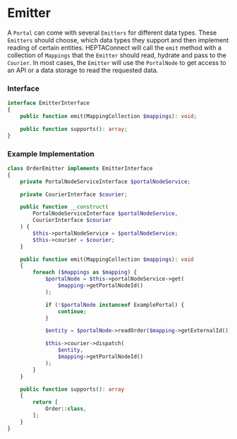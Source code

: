 # Emitter

A `Portal` can come with several `Emitters` for different data types. These `Emitters` should choose, which data types they support and then implement reading of certain entities. HEPTAConnect will call the `emit` method with a collection of `Mappings` that the `Emitter` should read, hydrate and pass to the `Courier`. In most cases, the `Emitter` will use the `PortalNode` to get access to an API or a data storage to read the requested data.

### Interface

```php
interface EmitterInterface
{
    public function emit(MappingCollection $mappings): void;

    public function supports(): array;
}
```

### Example Implementation

```php
class OrderEmitter implements EmitterInterface
{
    private PortalNodeServiceInterface $portalNodeService;

    private CourierInterface $courier;

    public function __construct(
        PortalNodeServiceInterface $portalNodeService,
        CourierInterface $courier
    ) {
        $this->portalNodeService = $portalNodeService;
        $this->courier = $courier;
    }

    public function emit(MappingCollection $mappings): void
    {
        foreach ($mappings as $mapping) {
            $portalNode = $this->portalNodeService->get(
                $mapping->getPortalNodeId()
            );

            if (!$portalNode instanceof ExamplePortal) {
                continue;
            }

            $entity = $portalNode->readOrder($mapping->getExternalId());

            $this->courier->dispatch(
                $entity,
                $mapping->getPortalNodeId()
            );
        }
    }

    public function supports(): array
    {
        return [
            Order::class,
        ];
    }
}
```
